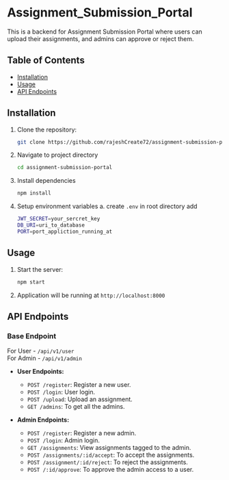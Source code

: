# Assignment_Submission_Portal

This is a backend for Assignment Submission Portal where users can upload their assignments, and admins can approve or reject them.

## Table of Contents
- [Installation](#installation)
- [Usage](#usage)
- [API Endpoints](#api-endpoints)
  

## Installation

1. Clone the repository:
   ```bash
   git clone https://github.com/rajeshCreate72/assignment-submission-portal.git

2. Navigate to project directory
   ```bash
   cd assignment-submission-portal
3. Install dependencies
   ```bash
   npm install

4. Setup environment variables
   a. create ```.env``` in root directory add
   ```bash
   JWT_SECRET=your_sercret_key
   DB_URI=uri_to_database
   PORT=port_appliction_running_at

## Usage

1. Start the server:
   ```bash
   npm start

2. Application will be running at ```http://localhost:8000```

## API Endpoints

### Base Endpoint
For User - ```/api/v1/user``` \
For Admin - ```/api/v1/admin```

- **User Endpoints:**
  - `POST /register`: Register a new user.
  - `POST /login`: User login.
  - `POST /upload`: Upload an assignment.
  - `GET /admins`: To get all the admins.

- **Admin Endpoints:**
  - `POST /register`: Register a new admin.
  - `POST /login`: Admin login.
  - `GET /assignments`: View assignments tagged to the admin.
  - `POST /assignments/:id/accept`: To accept the assignments.
  - `POST /assignment/:id/reject`:  To reject the assignments.
  - `POST /:id/approve`: To approve the admin access to a user.
